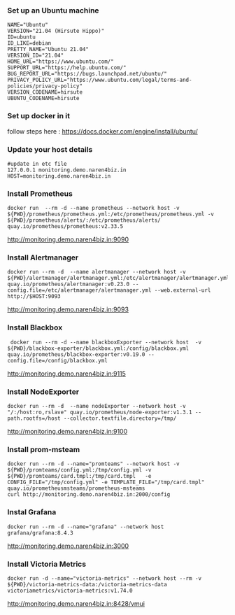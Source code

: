 ### Set up an Ubuntu machine 
```
NAME="Ubuntu"
VERSION="21.04 (Hirsute Hippo)"
ID=ubuntu
ID_LIKE=debian
PRETTY_NAME="Ubuntu 21.04"
VERSION_ID="21.04"
HOME_URL="https://www.ubuntu.com/"
SUPPORT_URL="https://help.ubuntu.com/"
BUG_REPORT_URL="https://bugs.launchpad.net/ubuntu/"
PRIVACY_POLICY_URL="https://www.ubuntu.com/legal/terms-and-policies/privacy-policy"
VERSION_CODENAME=hirsute
UBUNTU_CODENAME=hirsute
```
### Set up docker in it 
follow steps here : https://docs.docker.com/engine/install/ubuntu/
### Update your host details 

```
#update in etc file 
127.0.0.1 monitoring.demo.naren4biz.in
HOST=monitoring.demo.naren4biz.in 
```
### Install Prometheus 
```
docker run  --rm -d --name prometheus --network host -v ${PWD}/prometheus/prometheus.yml:/etc/prometheus/prometheus.yml -v ${PWD}/prometheus/alerts/:/etc/prometheus/alerts/ quay.io/prometheus/prometheus:v2.33.5
```
http://monitoring.demo.naren4biz.in:9090
### Install Alertmanager

```
docker run --rm -d  --name alertmanager --network host -v ${PWD}/alertmanager/alertmanager.yml:/etc/alertmanager/alertmanager.yml quay.io/prometheus/alertmanager:v0.23.0 --config.file=/etc/alertmanager/alertmanager.yml --web.external-url http://$HOST:9093
```
http://monitoring.demo.naren4biz.in:9093
### Install Blackbox

```
 docker run --rm -d --name blackboxExporter --network host  -v ${PWD}/blackbox-exporter/blackbox.yml:/config/blackbox.yml  quay.io/prometheus/blackbox-exporter:v0.19.0 --config.file=/config/blackbox.yml
```
http://monitoring.demo.naren4biz.in:9115

### Install NodeExporter

```
docker run --rm -d  --name nodeExporter --network host -v "/:/host:ro,rslave" quay.io/prometheus/node-exporter:v1.3.1 --path.rootfs=/host --collector.textfile.directory=/tmp/
```
http://monitoring.demo.naren4biz.in:9100
### Install prom-msteam

```
docker run --rm -d --name="promteams" --network host -v ${PWD}/promteams/config.yml:/tmp/config.yml -v ${PWD}/promteams/card.tmpl:/tmp/card.tmpl   -e CONFIG_FILE="/tmp/config.yml" -e TEMPLATE_FILE="/tmp/card.tmpl"  quay.io/prometheusmsteams/prometheus-msteams 
curl http://monitoring.demo.naren4biz.in:2000/config
```


### Instal Grafana

```
docker run --rm -d --name="grafana" --network host grafana/grafana:8.4.3 
```
http://monitoring.demo.naren4biz.in:3000


### Install Victoria Metrics

```
docker run -d --name="victoria-metrics" --network host --rm -v ${PWD}/victoria-metrics-data:/victoria-metrics-data victoriametrics/victoria-metrics:v1.74.0

```
http://monitoring.demo.naren4biz.in:8428/vmui





